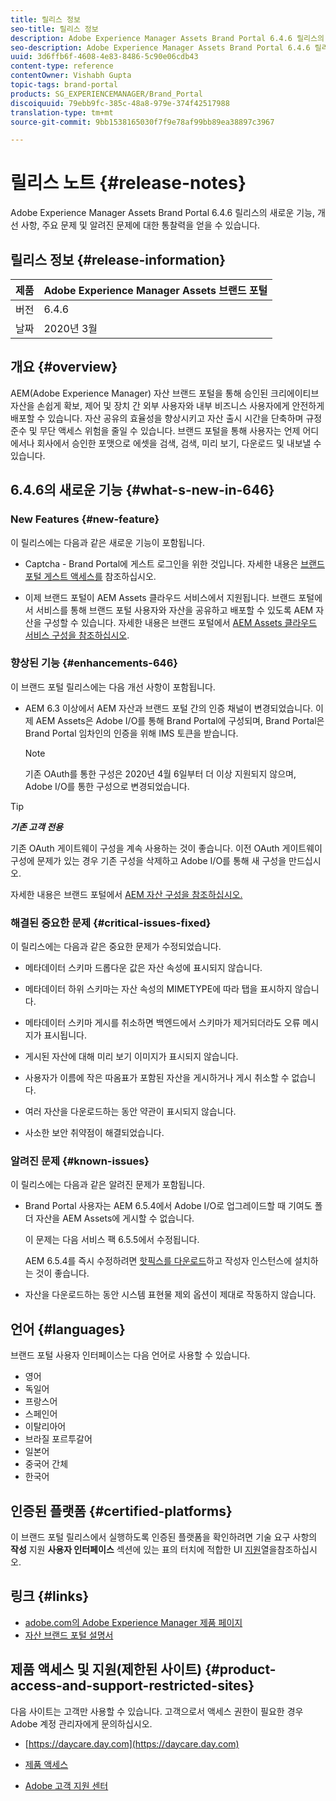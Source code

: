 ```yaml
---
title: 릴리스 정보
seo-title: 릴리스 정보
description: Adobe Experience Manager Assets Brand Portal 6.4.6 릴리스의 기능, 개선 사항, 주요 문제 및 알려진 문제에 대한 통찰력을 얻을 수 있습니다.
seo-description: Adobe Experience Manager Assets Brand Portal 6.4.6 릴리스의 개선 사항, 중요 문제 및 알려진 문제에 대한 통찰력을 얻을 수 있습니다.
uuid: 3d6ffb6f-4608-4e83-8486-5c90e06cdb43
content-type: reference
contentOwner: Vishabh Gupta
topic-tags: brand-portal
products: SG_EXPERIENCEMANAGER/Brand_Portal
discoiquuid: 79ebb9fc-385c-48a8-979e-374f42517988
translation-type: tm+mt
source-git-commit: 9bb1538165030f7f9e78af99bb89ea38897c3967

---
```



# 릴리스 노트 {#release-notes}

Adobe Experience Manager Assets Brand Portal 6.4.6 릴리스의 새로운 기능, 개선 사항, 주요 문제 및 알려진 문제에 대한 통찰력을 얻을 수 있습니다.

## 릴리스 정보 {#release-information}

| 제품 | Adobe Experience Manager Assets 브랜드 포털 |
|---|---|
| 버전 | 6.4.6 |
| 날짜 | 2020년 3월 |

## 개요 {#overview}

AEM(Adobe Experience Manager) 자산 브랜드 포털을 통해 승인된 크리에이티브 자산을 손쉽게 확보, 제어 및 장치 간 외부 사용자와 내부 비즈니스 사용자에게 안전하게 배포할 수 있습니다. 자산 공유의 효율성을 향상시키고 자산 출시 시간을 단축하며 규정 준수 및 무단 액세스 위험을 줄일 수 있습니다. 브랜드 포털을 통해 사용자는 언제 어디에서나 회사에서 승인한 포맷으로 에셋을 검색, 검색, 미리 보기, 다운로드 및 내보낼 수 있습니다.

## 6.4.6의 새로운 기능 {#what-s-new-in-646}

### New Features {#new-feature}

이 릴리스에는 다음과 같은 새로운 기능이 포함됩니다.

* Captcha - Brand Portal에 게스트 로그인을 위한 것입니다. 자세한 내용은 [브랜드 포털 게스트 액세스를](../using/guest-access.md) 참조하십시오.

* 이제 브랜드 포털이 AEM Assets 클라우드 서비스에서 지원됩니다. 브랜드 포털에서 서비스를 통해 브랜드 포털 사용자와 자산을 공유하고 배포할 수 있도록 AEM 자산을 구성할 수 있습니다.
자세한 내용은 브랜드 포털에서 [AEM Assets 클라우드 서비스 구성을 참조하십시오](https://docs.adobe.com/content/help/en/experience-manager-cloud-service/assets/brand-portal/configure-aem-assets-with-brand-portal.html).

### 향상된 기능 {#enhancements-646}

이 브랜드 포털 릴리스에는 다음 개선 사항이 포함됩니다.

* AEM 6.3 이상에서 AEM 자산과 브랜드 포털 간의 인증 채널이 변경되었습니다. 이제 AEM Assets은 Adobe I/O를 통해 Brand Portal에 구성되며, Brand Portal은 Brand Portal 임차인의 인증을 위해 IMS 토큰을 받습니다.

   >[!NOTE]
   >
   >기존 OAuth를 통한 구성은 2020년 4월 6일부터 더 이상 지원되지 않으며, Adobe I/O를 통한 구성으로 변경되었습니다.


>[!TIP]
>
>***기존 고객 전용***
>
>기존 OAuth 게이트웨이 구성을 계속 사용하는 것이 좋습니다. 이전 OAuth 게이트웨이 구성에 문제가 있는 경우 기존 구성을 삭제하고 Adobe I/O를 통해 새 구성을 만드십시오.


자세한 내용은 브랜드 포털에서 [AEM 자산 구성을 참조하십시오.](configure-aem-assets-with-brand-portal.md)

### 해결된 중요한 문제 {#critical-issues-fixed}

이 릴리스에는 다음과 같은 중요한 문제가 수정되었습니다.

* 메타데이터 스키마 드롭다운 값은 자산 속성에 표시되지 않습니다.

* 메타데이터 하위 스키마는 자산 속성의 MIMETYPE에 따라 탭을 표시하지 않습니다.

* 메타데이터 스키마 게시를 취소하면 백엔드에서 스키마가 제거되더라도 오류 메시지가 표시됩니다.

* 게시된 자산에 대해 미리 보기 이미지가 표시되지 않습니다.

* 사용자가 이름에 작은 따옴표가 포함된 자산을 게시하거나 게시 취소할 수 없습니다.

* 여러 자산을 다운로드하는 동안 약관이 표시되지 않습니다.

* 사소한 보안 취약점이 해결되었습니다.

### 알려진 문제 {#known-issues}

이 릴리스에는 다음과 같은 알려진 문제가 포함됩니다.

* Brand Portal 사용자는 AEM 6.5.4에서 Adobe I/O로 업그레이드할 때 기여도 폴더 자산을 AEM Assets에 게시할 수 없습니다.

   이 문제는 다음 서비스 팩 6.5.5에서 수정됩니다.

   AEM 6.5.4를 즉시 수정하려면 [핫픽스를 다운로드](https://www.adobeaemcloud.com/content/marketplace/marketplaceProxy.html?packagePath=/content/companies/public/adobe/packages/cq650/hotfix/cq-6.5.0-hotfix-33041)하고 작성자 인스턴스에 설치하는 것이 좋습니다.

* 자산을 다운로드하는 동안 시스템 표현물 제외 옵션이 제대로 작동하지 않습니다.


## 언어 {#languages}

브랜드 포털 사용자 인터페이스는 다음 언어로 사용할 수 있습니다.

* 영어
* 독일어
* 프랑스어
* 스페인어
* 이탈리아어
* 브라질 포르투갈어
* 일본어
* 중국어 간체
* 한국어

## 인증된 플랫폼 {#certified-platforms}

이 브랜드 포털 릴리스에서 실행하도록 인증된 플랫폼을 확인하려면 기술 요구 사항의 **작성** 지원 **사용자 인터페이스** 섹션에 있는 표의 터치에 적합한 UI [지원](https://helpx.adobe.com/experience-manager/6-4/sites/deploying/using/technical-requirements.html)열을참조하십시오.

## 링크 {#links}

* [adobe.com의 Adobe Experience Manager 제품 페이지](http://www.adobe.com/in/marketing-cloud/experience-manager.html)
* [자산 브랜드 포털 설명서](https://helpx.adobe.com/experience-manager/brand-portal/user-guide.html)

## 제품 액세스 및 지원(제한된 사이트) {#product-access-and-support-restricted-sites}

다음 사이트는 고객만 사용할 수 있습니다. 고객으로서 액세스 권한이 필요한 경우 Adobe 계정 관리자에게 문의하십시오.

* [https://daycare.day.com](https://daycare.day.com)

* [제품 액세스](https://login.marketing.adobe.com)

* [Adobe 고객 지원 센터](https://helpx.adobe.com/contact.html)
